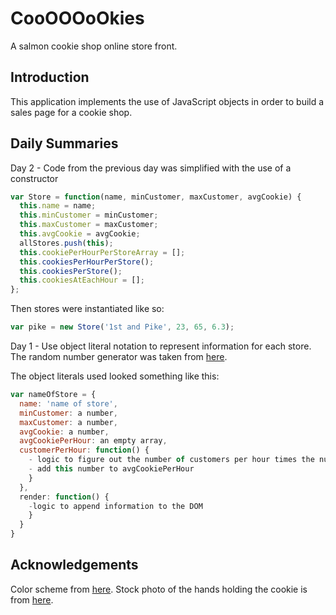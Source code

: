 # CooOOOoOkies
A salmon cookie shop online store front.

## Introduction
This application implements the use of JavaScript objects in order to build a sales page for a cookie shop.

## Daily Summaries
Day 2 - Code from the previous day was simplified with the use of a constructor
```javascript
var Store = function(name, minCustomer, maxCustomer, avgCookie) {
  this.name = name;
  this.minCustomer = minCustomer;
  this.maxCustomer = maxCustomer;
  this.avgCookie = avgCookie;
  allStores.push(this);
  this.cookiePerHourPerStoreArray = [];
  this.cookiesPerHourPerStore();
  this.cookiesPerStore();
  this.cookiesAtEachHour = [];
};
```
Then stores were instantiated like so:
```javascript
var pike = new Store('1st and Pike', 23, 65, 6.3);
```

Day 1 - Use object literal notation to represent information for each store.  The random number generator was taken from [here](https://developer.mozilla.org/en-US/docs/Web/JavaScript/Reference/Global_Objects/Math/random).

The object literals used looked something like this:
```javascript
var nameOfStore = {
  name: 'name of store',
  minCustomer: a number,
  maxCustomer: a number,
  avgCookie: a number,
  avgCookiePerHour: an empty array,
  customerPerHour: function() {
    - logic to figure out the number of customers per hour times the number of average cookie per customer
    - add this number to avgCookiePerHour
    }
  },
  render: function() {
    -logic to append information to the DOM
    }
  }
}
```

## Acknowledgements
Color scheme from [here](https://coolors.co/c9cba3-ffe1a8-e26d5c-723d46-472d30).
Stock photo of the hands holding the cookie is from [here](https://www.pexels.com/search/cookies/).
